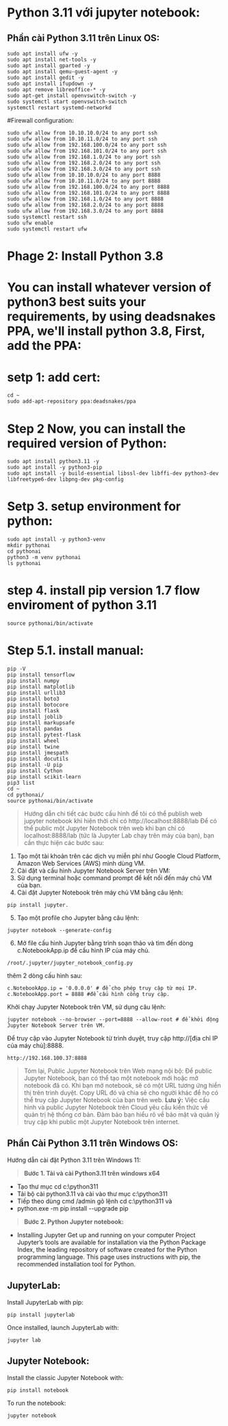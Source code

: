 # Python 3.11 với jupyter notebook:
## Phần cài Python 3.11 trên Linux OS:
```
sudo apt install ufw -y
sudo apt install net-tools -y
sudo apt install gparted -y
sudo apt install qemu-guest-agent -y
sudo apt install gedit -y
sudo apt install ifupdown -y
sudo apt remove libreoffice-* -y
sudo apt-get install openvswitch-switch -y
sudo systemctl start openvswitch-switch
systemctl restart systemd-networkd
```
#Firewall configuration:
```
sudo ufw allow from 10.10.10.0/24 to any port ssh 
sudo ufw allow from 10.10.11.0/24 to any port ssh
sudo ufw allow from 192.168.100.0/24 to any port ssh
sudo ufw allow from 192.168.101.0/24 to any port ssh
sudo ufw allow from 192.168.1.0/24 to any port ssh 
sudo ufw allow from 192.168.2.0/24 to any port ssh  
sudo ufw allow from 192.168.3.0/24 to any port ssh
sudo ufw allow from 10.10.10.0/24 to any port 8888 
sudo ufw allow from 10.10.11.0/24 to any port 8888
sudo ufw allow from 192.168.100.0/24 to any port 8888
sudo ufw allow from 192.168.101.0/24 to any port 8888
sudo ufw allow from 192.168.1.0/24 to any port 8888 
sudo ufw allow from 192.168.2.0/24 to any port 8888  
sudo ufw allow from 192.168.3.0/24 to any port 8888
sudo systemctl restart ssh
sudo ufw enable 
sudo systemctl restart ufw
```
#####
# Phage 2: Install Python 3.8
# You can install whatever version of python3 best suits your requirements, by using deadsnakes PPA, we'll install python 3.8, First, add the PPA:
# setp 1: add cert:
```
cd ~
sudo add-apt-repository ppa:deadsnakes/ppa
```
# Step 2 Now, you can install the required version of Python:
```
sudo apt install python3.11 -y
sudo apt install -y python3-pip
sudo apt install -y build-essential libssl-dev libffi-dev python3-dev libfreetype6-dev libpng-dev pkg-config
```
# Setp 3. setup environment for python:
```
sudo apt install -y python3-venv
mkdir pythonai
cd pythonai
python3 -m venv pythonai
ls pythonai
```
# step 4. install pip version 1.7 flow enviroment of python 3.11
```
source pythonai/bin/activate
```
# Step 5.1. install manual:
```
pip -V
pip install tensorflow
pip install numpy
pip install matplotlib
pip install urllib3
pip install boto3
pip install botocore
pip install flask
pip install joblib
pip install markupsafe
pip install pandas
pip install pytest-flask
pip install wheel
pip install twine
pip install jmespath
pip install docutils
pip install -U pip
pip install Cython
pip install scikit-learn
pip3 list
cd ~
cd pythonai/
source pythonai/bin/activate
```

> Hướng dẫn chi tiết các bước cấu hình để tôi có thể publish web jupyter notebook khi hiện thời chỉ có http://localhost:8888/lab
Để có thể public một Jupyter Notebook trên web khi bạn chỉ có localhost:8888/lab (tức là Jupyter Lab chạy trên máy của bạn), 
bạn cần thực hiện các bước sau:

1. Tạo một tài khoản trên các dịch vụ miễn phí như Google Cloud Platform, Amazon Web Services (AWS) mình dùng VM.
2. Cài đặt và cấu hình Jupyter Notebook Server trên VM:
3. Sử dụng terminal hoặc command prompt để kết nối đến máy chủ VM của bạn.
4. Cài đặt Jupyter Notebook trên máy chủ VM bằng câu lệnh: 
```
pip install jupyter.
```
5. Tạo một profile cho Jupyter bằng câu lệnh: 
```
jupyter notebook --generate-config
```

6. Mở file cấu hình Jupyter bằng trình soạn thảo và tìm đến dòng c.NotebookApp.ip để cấu hình IP của máy chủ.
```
/root/.jupyter/jupyter_notebook_config.py
```
thêm 2 dòng cấu hình sau:
```
c.NotebookApp.ip = '0.0.0.0' # để cho phép truy cập từ mọi IP.
c.NotebookApp.port = 8888 #để cấu hình cổng truy cập.
```

Khởi chạy Jupyter Notebook trên VM, sử dụng câu lệnh:
```
jupyter notebook --no-browser --port=8888 --allow-root # để khởi động Jupyter Notebook Server trên VM.
```
Để truy cập vào Jupyter Notebook từ trình duyệt, truy cập http://[địa chỉ IP của máy chủ]:8888.
```
http://192.168.100.37:8888
```

> Tóm lại, Public Jupyter Notebook trên Web mạng nội bộ:
Để public Jupyter Notebook, bạn có thể tạo một notebook mới hoặc mở notebook đã có.
Khi bạn mở notebook, sẽ có một URL tương ứng hiển thị trên trình duyệt.
Copy URL đó và chia sẻ cho người khác để họ có thể truy cập Jupyter Notebook của bạn trên web.
**Lưu ý:** Việc cấu hình và public Jupyter Notebook trên Cloud yêu cầu kiến thức về quản trị hệ thống cơ bản. 
Đảm bảo bạn hiểu rõ về bảo mật và quản lý truy cập khi public một Jupyter Notebook trên internet.


## Phần Cài Python 3.11 trên Windows OS:
Hướng dẫn cài đặt Python 3.11 trên Windows 11:
> **Bước 1. Tải và cài Python3.11 trên windows x64**
- Tạo thư mục cd c:\python311
- Tải bộ cài python3.11 và cài vào thư mục c:\python311
- Tiếp theo dùng cmd /admin gõ lệnh cd c:\python311 và
- python.exe -m pip install --upgrade pip

> **Bước 2. Python Jupyter notebook:**

- Installing Jupyter
Get up and running on your computer
Project Jupyter’s tools are available for installation via the Python Package Index, the leading repository of software created for the Python programming language.
This page uses instructions with pip, the recommended installation tool for Python.

## JupyterLab:
Install JupyterLab with pip:
```
pip install jupyterlab
```
Once installed, launch JupyterLab with:
```
jupyter lab
```

## Jupyter Notebook:
Install the classic Jupyter Notebook with:
```
pip install notebook
```
To run the notebook:
```
jupyter notebook
```
